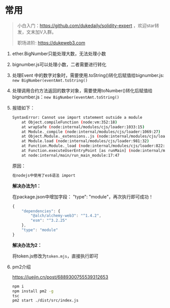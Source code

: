 # 常用

> 小白入门：https://github.com/dukedaily/solidity-expert ，欢迎star转发，文末加V入群。
>
> 职场进阶: https://dukeweb3.com

1. ether.BigNumber只能处理大数，无法处理小数

2. bignumber.js可以处理小数，二者需要进行转化

3. 处理Event 中的数字对象时，需要使用.toString()转化后赋值给bignumber.js: `new BigNumber(eventAmt.toString()`

4. 处理调用合约方法返回的数字对象，需要使用toNumber()转化后赋值给bignumber.js：`new BigNumber(eventAmt.toString()`

5. 报错如下：

   ```sh
   SyntaxError: Cannot use import statement outside a module
       at Object.compileFunction (node:vm:352:18)
       at wrapSafe (node:internal/modules/cjs/loader:1033:15)
       at Module._compile (node:internal/modules/cjs/loader:1069:27)
       at Object.Module._extensions..js (node:internal/modules/cjs/loader:1159:10)
       at Module.load (node:internal/modules/cjs/loader:981:32)
       at Function.Module._load (node:internal/modules/cjs/loader:822:12)
       at Function.executeUserEntryPoint [as runMain] (node:internal/modules/run_main:77:12)
       at node:internal/main/run_main_module:17:47
   ```

   原因：

   ```sh
   在nodejs中使用了es6语法 import
   ```

   **解决办法为1：**

   在package.json中增加字段：    "type": "module"，再次执行即可成功！

   ```js
   {
       "dependencies": {
           "@alch/alchemy-web3": "^1.4.2",
           "esm": "^3.2.25"
       },
       "type": "module"
   }
   ```

   **解决办法为2：**

   将token.js修改为`token.mjs`，直接执行即可

6. pm2介绍

   https://juejin.cn/post/6889300755539312653

   ```sh
   npm i
   npm install pm2 -g
   tsc
   pm2 start ./dist/src/index.js
   ```

   